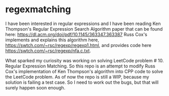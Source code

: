 # regexmatching

I have been interested in regular expressions and I have been reading Ken Thompson's Regular Expression Search Algorithm paper that can be found here: https://dl.acm.org/doi/pdf/10.1145/363347.363387 Russ Cox's implements and explains this algorithm here, https://swtch.com/~rsc/regexp/regexp1.html, and provides code here https://swtch.com/~rsc/regexp/nfa.c.txt.

What sparked my curiosity was working on solving LeetCode problem # 10. Regular Expression Matching. So this repo is an attempt to modify Russ Cox's implementation of Ken Thompson's algorithm into CPP code to solve the LeetCode problem. As of now the repo is still a WIP, because my solution is failing a test case. So I need to work out the bugs, but that will surely happen soon enough.